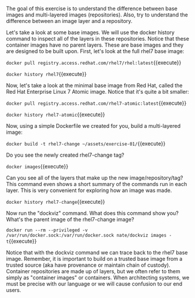The goal of this exercise is to understand the difference between base images and multi-layered images (repositories). Also, try to understand the difference between an image layer and a repository.

Let's take a look at some base images. We will use the docker history command to inspect all of the layers in these repositories. Notice that these container images have no parent layers. These are base images and they are designed to be built upon. First, let's look at the full rhel7 base image:

``docker pull registry.access.redhat.com/rhel7/rhel:latest``{{execute}}

``docker history rhel7``{{execute}}

Now, let's take a look at the minimal base image from Red Hat, called the Red Hat Enterprise Linux 7 Atomic image. Notice that it's quite a bit smaller:

``docker pull registry.access.redhat.com/rhel7-atomic:latest``{{execute}}

``docker history rhel7-atomic``{{execute}}

Now, using a simple Dockerfile we created for you, build a multi-layered image:

``docker build -t rhel7-change ~/assets/exercise-01/``{{execute}}

Do you see the newly created rhel7-change tag?

``docker images``{{execute}}

Can you see all of the layers that make up the new image/repository/tag? This command even shows a short summary of the commands run in each layer. This is very convenient for exploring how an image was made.

``docker history rhel7-change``{{execute}}

Now run the "dockviz" command. What does this command show you? What's the parent image of the rhel7-change image? 

``docker run --rm --privileged -v /var/run/docker.sock:/var/run/docker.sock nate/dockviz images -t``{{execute}}

Notice that with the dockviz command we can trace back to the rhel7 base image. Remember, it is important to build on a trusted base image from a trusted source (aka have provenance or maintain chain of custody). Container repositories are made up of layers, but we often refer to them simply as "container images" or containers. When architecting systems, we must be precise with our language or we will cause confusion to our end users.
